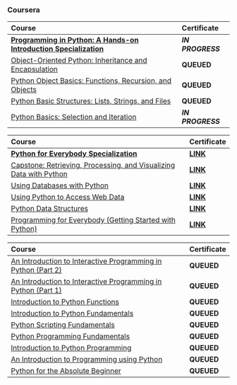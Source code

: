 ### Coursera

<div align="justify">

| Course | Certificate |
| :----- | :----- |
| [**Programming in Python: A Hands-on Introduction Specialization**](https://www.coursera.org/specializations/hands-on-python) | **_IN PROGRESS_** |
| [Object-Oriented Python: Inheritance and Encapsulation](https://www.coursera.org/learn/object-oriented-python?specialization=hands-on-python) | **QUEUED** |
| [Python Object Basics: Functions, Recursion, and Objects](https://www.coursera.org/learn/python-object-basics?specialization=hands-on-python) | **QUEUED** |
| [Python Basic Structures: Lists, Strings, and Files](https://www.coursera.org/learn/python-basic-structures-lists-strings-and-files?specialization=hands-on-python) | **QUEUED** |
| [Python Basics: Selection and Iteration](https://www.coursera.org/learn/codio-python-basics?specialization=hands-on-python) | **_IN PROGRESS_** |

</div>

<div align="justify">

| Course | Certificate |
| :----- | :----- |
| [**Python for Everybody Specialization**](https://www.coursera.org/specializations/python) | [**LINK**](https://storage.googleapis.com/course-certificates/01-01-coursera/01-01-python-for-everybody-specialization/python-for-everybody.pdf) |
| [Capstone: Retrieving, Processing, and Visualizing Data with Python](https://www.coursera.org/learn/python-data-visualization?specialization=python) | [**LINK**](https://storage.googleapis.com/course-certificates/01-01-coursera/01-01-python-for-everybody-specialization/05-01-capstone-retrieving-processing-and-visualizing-data-with-python.pdf) |
| [Using Databases with Python](https://www.coursera.org/learn/python-databases?specialization=python) | [**LINK**](https://storage.googleapis.com/course-certificates/01-01-coursera/01-01-python-for-everybody-specialization/04-01-using-databases-with-python.pdf) |
| [Using Python to Access Web Data](https://www.coursera.org/learn/python-network-data?specialization=python) | [**LINK**](https://storage.googleapis.com/course-certificates/01-01-coursera/01-01-python-for-everybody-specialization/03-01-using-python-to-access-web-data.pdf) |
| [Python Data Structures](https://www.coursera.org/learn/python-data?specialization=python) | [**LINK**](https://storage.googleapis.com/course-certificates/01-01-coursera/01-01-python-for-everybody-specialization/02-01-python-data-structures.pdf) |
| [Programming for Everybody (Getting Started with Python)](https://www.coursera.org/learn/python?specialization=python) | [**LINK**](https://storage.googleapis.com/course-certificates/01-01-coursera/01-01-python-for-everybody-specialization/01-01-programming-for-everybody.pdf) |

</div>

<div align="justify">

| Course | Certificate |
| :----- | :----- |
| [An Introduction to Interactive Programming in Python (Part 2)](https://www.coursera.org/learn/interactive-python-2?specialization=computer-fundamentals) | **QUEUED** |
| [An Introduction to Interactive Programming in Python (Part 1)](https://www.coursera.org/learn/interactive-python-1?specialization=computer-fundamentals) | **QUEUED** |
| [Introduction to Python Functions](https://www.coursera.org/learn/introduction-python-functions?specialization=python-programming-data-science) | **QUEUED** |
| [Introduction to Python Fundamentals](https://www.coursera.org/learn/introduction-python-fundamentals?specialization=python-programming-data-science) | **QUEUED** |
| [Python Scripting Fundamentals](https://www.coursera.org/learn/akamai-programming) | **QUEUED** |
| [Python Programming Fundamentals](https://www.coursera.org/learn/python-programming-fundamentals) | **QUEUED** |
| [Introduction to Python Programming](https://www.coursera.org/learn/python-programming-intro) | **QUEUED** |
| [An Introduction to Programming using Python](https://www.coursera.org/learn/an-introduction-to-programming-using-python) | **QUEUED** |
| [Python for the Absolute Beginner](https://www.coursera.org/learn/python-for-the-absolute-beginner) | **QUEUED** |

</div>